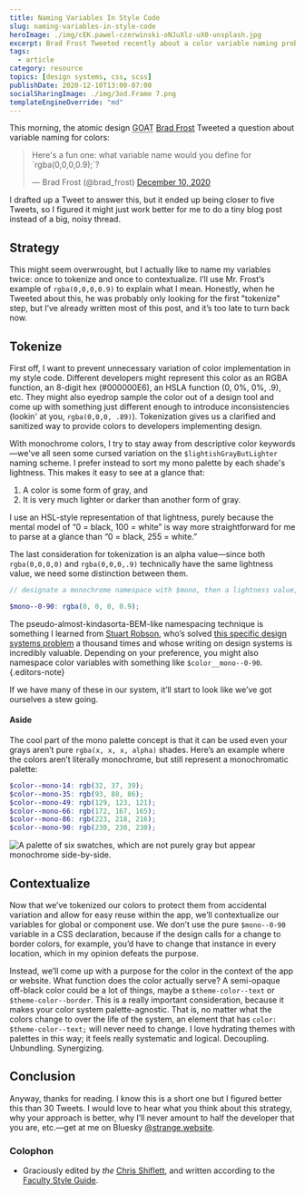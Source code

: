 ```yaml
---
title: Naming Variables In Style Code
slug: naming-variables-in-style-code
heroImage: ./img/cEK.pawel-czerwinski-oNJuXlz-uX0-unsplash.jpg
excerpt: Brad Frost Tweeted recently about a color variable naming problem, and rather than write a 69-Tweet thread about how I think about these sorts of problems, I figured I'd do a quick write-up on Tokenizing & Contextualizing in style code variables.
tags:
  - article
category: resource
topics: [design systems, css, scss]
publishDate: 2020-12-10T13:00-07:00
socialSharingImage: ./img/3od.Frame 7.png
templateEngineOverride: "md"
---
```


This morning, the atomic design <abbr title="greatest of all time">GOAT</abbr> [Brad Frost](https://bradfrost.com) Tweeted a question about variable naming for colors:

<blockquote class="twitter-tweet"><p lang="en" dir="ltr">Here&#39;s a fun one: what variable name would you define for `rgba(0,0,0,0.9);`?</p>&mdash; Brad Frost (@brad_frost) <a href="https://twitter.com/brad_frost/status/1337078734411722759?ref_src=twsrc%5Etfw">December 10, 2020</a></blockquote> <script async src="https://platform.twitter.com/widgets.js" charset="utf-8"></script>

I drafted up a Tweet to answer this, but it ended up being closer to five Tweets, so I figured it might just work better for me to do a tiny blog post instead of a big, noisy thread.

## Strategy

This might seem overwrought, but I actually like to name my variables twice: once to tokenize and once to contextualize. I’ll use Mr. Frost’s example of `rgba(0,0,0,0.9)` to explain what I mean. Honestly, when he Tweeted about this, he was probably only looking for the first "tokenize" step, but I’ve already written most of this post, and it’s too late to turn back now.

## Tokenize

First off, I want to prevent unnecessary variation of color implementation in my style code. Different developers might represent this color as an RGBA function, an 8-digit hex (#000000E6), an HSLA function (0, 0%, 0%, .9), etc. They might also eyedrop sample the color out of a design tool and come up with something just different enough to introduce inconsistencies (lookin' at you, `rgba(0,0,0, .89)`). Tokenization gives us a clarified and sanitized way to provide colors to developers implementing design.

With monochrome colors, I try to stay away from descriptive color keywords—we've all seen some cursed variation on the `$lightishGrayButLighter` naming scheme. I prefer instead to sort my mono palette by each shade's lightness. This makes it easy to see at a glance that:

1. A color is some form of gray, and
2. It is very much lighter or darker than another form of gray.

I use an HSL-style representation of that lightness, purely because the mental model of “0 = black, 100 = white” is way more straightforward for me to parse at a glance than “0 = black, 255 = white.”

The last consideration for tokenization is an alpha value—since both `rgba(0,0,0,0)` and `rgba(0,0,0,.9)` technically have the same lightness value, we need some distinction between them.

```scss
// designate a monochrome namespace with $mono, then a lightness value, then an alpha value.

$mono--0-90: rgba(0, 0, 0, 0.9);
```

The pseudo-almost-kindasorta-BEM-like namespacing technique is something I learned from [Stuart Robson](https://twitter.com/StuRobson), who’s solved [this specific design systems problem](https://twitter.com/StuRobson/status/1051451912707563525) a thousand times and whose writing on design systems is incredibly valuable. Depending on your preference, you might also namespace color variables with something like `$color__mono--0-90`. {.editors-note}

If we have many of these in our system, it’ll start to look like we’ve got ourselves a stew going.

#### Aside

The cool part of the mono palette concept is that it can be used even your grays aren’t pure `rgba(x, x, x, alpha)` shades. Here’s an example where the colors aren’t literally monochrome, but still represent a monochromatic palette:

```scss
$color--mono-14: rgb(32, 37, 39);
$color--mono-35: rgb(93, 88, 86);
$color--mono-49: rgb(129, 123, 121);
$color--mono-66: rgb(172, 167, 165);
$color--mono-86: rgb(223, 218, 216);
$color--mono-90: rgb(230, 230, 230);
```

![A palette of six swatches, which are not purely gray but appear monochrome side-by-side.](https://res.cloudinary.com/henry-codes/image/upload/v1735169299/monochrome-palette_si1lb3.png)

## Contextualize

Now that we’ve tokenized our colors to protect them from accidental variation and allow for easy reuse within the app, we’ll contextualize our variables for global or component use. We don’t use the pure `$mono--0-90` variable in a CSS declaration, because if the design calls for a change to border colors, for example, you’d have to change that instance in every location, which in my opinion defeats the purpose.

Instead, we’ll come up with a purpose for the color in the context of the app or website. What function does the color actually serve? A semi-opaque off-black color could be a lot of things, maybe a `$theme-color--text` or `$theme-color--border`. This is a really important consideration, because it makes your color system palette-agnostic. That is, no matter what the colors change to over the life of the system, an element that has `color: $theme-color--text;` will never need to change. I love hydrating themes with palettes in this way; it feels really systematic and logical. Decoupling. Unbundling. Synergizing.

## Conclusion

Anyway, thanks for reading. I know this is a short one but I figured better this than 30 Tweets. I would love to hear what you think about this strategy, why your approach is better, why I’ll never amount to half the developer that you are, etc.—get at me on Bluesky [@strange.website](https://bsky.app/profile/strange.website).

### Colophon

- Graciously edited by _the_ [Chris Shiflett](https://shiflett.org/), and written according to the [Faculty Style Guide](https://faculty.com/standards/style-guide).

